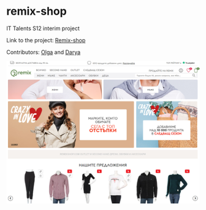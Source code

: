 # remix-shop
IT Talents S12 interim project

Link to the project: [Remix-shop](https://darya-slugina.github.io/remix-shop/)

Contributors: [Olga](https://github.com/OlgaKaikchiyan) and [Darya](https://github.com/Darya-Slugina)

![Alt text](/screenshot/1.png?raw=true "Remix-shop")
